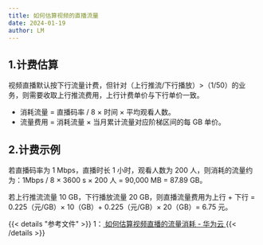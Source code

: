 ```yaml
---
title: 如何估算视频的直播流量
date: 2024-01-19
author: LM
---
```


## 1.计费估算

视频直播默认按下行流量计费，但针对（上行推流/下行播放）>（1/50）的业务，则需要收取上行推流费用，上行计费单价与下行单价一致。

- 消耗流量 = 直播码率 / 8 × 时间 × 平均观看人数。
- 流量费用 = 消耗流量 × 当月累计流量对应阶梯区间的每 GB 单价。

## 2.计费示例

若直播码率为 1 Mbps，直播时长 1 小时，观看人数为 200 人，则消耗的流量约为：1Mbps / 8 × 3600 s × 200 人 = 90,000 MB  = 87.89 GB。

若上行推流流量 10 GB，下行播放流量 20 GB，则直播流量费用为上行 + 下行 = 0.225（元/GB）× 10（GB）+ 0.225（元/GB）× 20（GB）= 6.75 元。

{{< details "参考文件" >}} 
1：[ 如何估算视频直播的流量消耗 - 华为云 ](https://support.huaweicloud.com/live_faq/live_08_0106.html)
{{< /details >}}
